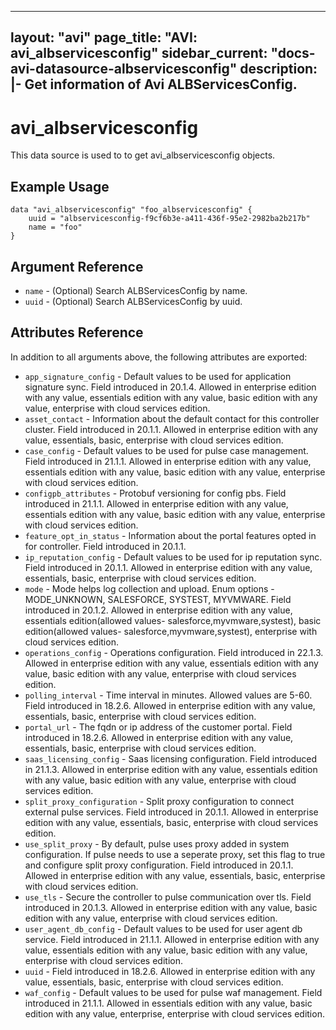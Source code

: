 <!--
    Copyright 2021 VMware, Inc.
    SPDX-License-Identifier: Mozilla Public License 2.0
-->
---
layout: "avi"
page_title: "AVI: avi_albservicesconfig"
sidebar_current: "docs-avi-datasource-albservicesconfig"
description: |-
  Get information of Avi ALBServicesConfig.
---

# avi_albservicesconfig

This data source is used to to get avi_albservicesconfig objects.

## Example Usage

```hcl
data "avi_albservicesconfig" "foo_albservicesconfig" {
    uuid = "albservicesconfig-f9cf6b3e-a411-436f-95e2-2982ba2b217b"
    name = "foo"
}
```

## Argument Reference

* `name` - (Optional) Search ALBServicesConfig by name.
* `uuid` - (Optional) Search ALBServicesConfig by uuid.

## Attributes Reference

In addition to all arguments above, the following attributes are exported:

* `app_signature_config` - Default values to be used for application signature sync. Field introduced in 20.1.4. Allowed in enterprise edition with any value, essentials edition with any value, basic edition with any value, enterprise with cloud services edition.
* `asset_contact` - Information about the default contact for this controller cluster. Field introduced in 20.1.1. Allowed in enterprise edition with any value, essentials, basic, enterprise with cloud services edition.
* `case_config` - Default values to be used for pulse case management. Field introduced in 21.1.1. Allowed in enterprise edition with any value, essentials edition with any value, basic edition with any value, enterprise with cloud services edition.
* `configpb_attributes` - Protobuf versioning for config pbs. Field introduced in 21.1.1. Allowed in enterprise edition with any value, essentials edition with any value, basic edition with any value, enterprise with cloud services edition.
* `feature_opt_in_status` - Information about the portal features opted in for controller. Field introduced in 20.1.1.
* `ip_reputation_config` - Default values to be used for ip reputation sync. Field introduced in 20.1.1. Allowed in enterprise edition with any value, essentials, basic, enterprise with cloud services edition.
* `mode` - Mode helps log collection and upload. Enum options - MODE_UNKNOWN, SALESFORCE, SYSTEST, MYVMWARE. Field introduced in 20.1.2. Allowed in enterprise edition with any value, essentials edition(allowed values- salesforce,myvmware,systest), basic edition(allowed values- salesforce,myvmware,systest), enterprise with cloud services edition.
* `operations_config` - Operations configuration. Field introduced in 22.1.3. Allowed in enterprise edition with any value, essentials edition with any value, basic edition with any value, enterprise with cloud services edition.
* `polling_interval` - Time interval in minutes. Allowed values are 5-60. Field introduced in 18.2.6. Allowed in enterprise edition with any value, essentials, basic, enterprise with cloud services edition.
* `portal_url` - The fqdn or ip address of the customer portal. Field introduced in 18.2.6. Allowed in enterprise edition with any value, essentials, basic, enterprise with cloud services edition.
* `saas_licensing_config` - Saas licensing configuration. Field introduced in 21.1.3. Allowed in enterprise edition with any value, essentials edition with any value, basic edition with any value, enterprise with cloud services edition.
* `split_proxy_configuration` - Split proxy configuration to connect external pulse services. Field introduced in 20.1.1. Allowed in enterprise edition with any value, essentials, basic, enterprise with cloud services edition.
* `use_split_proxy` - By default, pulse uses proxy added in system configuration. If pulse needs to use a seperate proxy, set this flag to true and configure split proxy configuration. Field introduced in 20.1.1. Allowed in enterprise edition with any value, essentials, basic, enterprise with cloud services edition.
* `use_tls` - Secure the controller to pulse communication over tls. Field introduced in 20.1.3. Allowed in enterprise edition with any value, basic edition with any value, enterprise with cloud services edition.
* `user_agent_db_config` - Default values to be used for user agent db service. Field introduced in 21.1.1. Allowed in enterprise edition with any value, essentials edition with any value, basic edition with any value, enterprise with cloud services edition.
* `uuid` - Field introduced in 18.2.6. Allowed in enterprise edition with any value, essentials, basic, enterprise with cloud services edition.
* `waf_config` - Default values to be used for pulse waf management. Field introduced in 21.1.1. Allowed in essentials edition with any value, basic edition with any value, enterprise, enterprise with cloud services edition.

